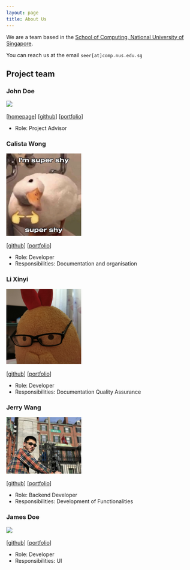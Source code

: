 ```yaml
---
layout: page
title: About Us
---
```


We are a team based in the [School of Computing, National University of Singapore](http://www.comp.nus.edu.sg).

You can reach us at the email `seer[at]comp.nus.edu.sg`

## Project team

### John Doe

<img src="images/johndoe.png" width="200px">

[[homepage](http://www.comp.nus.edu.sg/~damithch)]
[[github](https://github.com/johndoe)]
[[portfolio](team/johndoe.md)]

* Role: Project Advisor

### Calista Wong

<img src="images/calistaWong.png" width="200px">

[[github](https://github.com/whitesnowx)]
[[portfolio](team/calistaWong.md)]

* Role: Developer
* Responsibilities: Documentation and organisation

### Li Xinyi 

<img src="images/iynixil.png" width="200px">

[[github](http://github.com/iynixil)] [[portfolio](team/iynixil.md)]

* Role: Developer
* Responsibilities: Documentation Quality Assurance

### Jerry Wang

<img src="images/jerryWang.jpg" width="200px">

[[github](http://github.com/JerryWang0000)]
[[portfolio](team/jerryWang.md)]

* Role: Backend Developer
* Responsibilities: Development of Functionalities

### James Doe

<img src="images/johndoe.png" width="200px">

[[github](http://github.com/johndoe)]
[[portfolio](team/johndoe.md)]

* Role: Developer
* Responsibilities: UI
